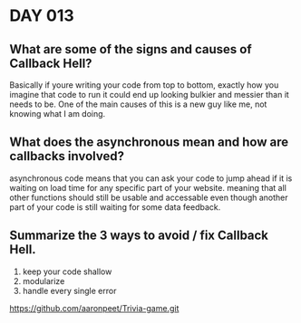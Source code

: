 # DAY 013

## What are some of the signs and causes of Callback Hell?

Basically if youre writing your code from top to bottom, exactly how you imagine that code to run it could end up looking bulkier and messier than it needs to be. One of the main causes of this is a new guy like me, not knowing what I am doing.

## What does the asynchronous mean and how are callbacks involved?

asynchronous code means that you can ask your code to jump ahead if it is waiting on load time for any specific part of your website. meaning that all other functions should still be usable and accessable even though another part of your code is still waiting for some data feedback.

## Summarize the 3 ways to avoid / fix Callback Hell.

1. keep your code shallow
2. modularize
3. handle every single error


https://github.com/aaronpeet/Trivia-game.git